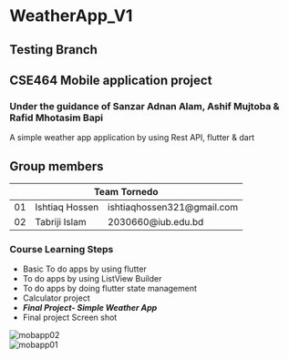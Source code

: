 # WeatherApp_V1
## Testing Branch 
## CSE464 Mobile application project
### Under the guidance of Sanzar Adnan Alam, Ashif Mujtoba &  Rafid Mhotasim Bapi
A simple weather app application by using Rest API, flutter &amp; dart

## Group members
 <table><thead><tr><th colspan="3">Team Tornedo</th></tr></thead><tbody><tr><td>01</td><td>Ishtiaq Hossen </td><td>ishtiaqhossen321@gmail.com</td></tr><tr><td>02</td><td>Tabriji Islam</td><td>2030660@iub.edu.bd<br></td></tr></tbody></table>

### Course Learning Steps

- Basic To do apps by using flutter
- To do apps by using ListView Builder
- To do apps by doing flutter state management
- Calculator project
- ***Final Project- Simple Weather App***
- Final project Screen shot

  
![mobapp02](https://github.com/Ishtiaq-Hossen/WeatherApp_V1/assets/76255100/66813a09-5417-469c-84c1-4927836d4732)
<br>
![mobapp01](https://github.com/Ishtiaq-Hossen/WeatherApp_V1/assets/76255100/54b6cc81-7c93-41f0-a7c5-adeb170c7107)
